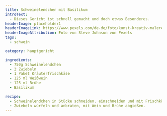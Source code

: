 ```yaml
---
title: Schweinelendchen mit Basilikum
introText:
  - Dieses Gericht ist schnell gemacht und doch etwas Besonderes.
headerImage: placeholder1
headerImageLink: https://www.pexels.com/de-de/foto/kunst-kreativ-malerei-abstrakt-1959387/
headerImageAttribution: Foto von Steve Johnson von Pexels
tags:
  - schwein

category: hauptgericht

ingredients:
  - 750g Schweinelendchen
  - 2 Zwiebeln
  - 1 Paket Kräuterfrischkäse
  - 125 ml Weißwein
  - 125 ml Brühe
  - Basilikum

recipe:
  - Schweinelendchen in Stücke schneiden, einschneiden und mit Frischkäse und Basilikum füllen, dann anbraten.
  - Zwiebeln würfeln und anbraten, mit Wein und Brühe abgießen.
---
```


